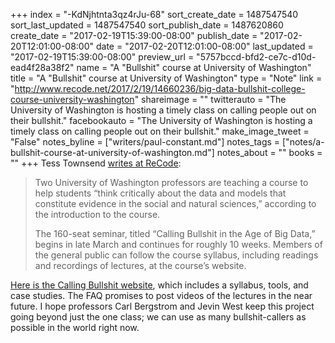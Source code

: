 +++
index = "-KdNjhtnta3qz4rJu-68"
sort_create_date = 1487547540
sort_last_updated = 1487547540
sort_publish_date = 1487620860
create_date = "2017-02-19T15:39:00-08:00"
publish_date = "2017-02-20T12:01:00-08:00"
date = "2017-02-20T12:01:00-08:00"
last_updated = "2017-02-19T15:39:00-08:00"
preview_url = "5757bccd-bfd2-ce7c-d10d-ead4f28a38f2"
name = "A \"Bullshit\" course at University of Washington"
title = "A \"Bullshit\" course at University of Washington"
type = "Note"
link = "http://www.recode.net/2017/2/19/14660236/big-data-bullshit-college-course-university-washington"
shareimage = ""
twitterauto = "The University of Washington is hosting a timely class on calling people out on their bullshit."
facebookauto = "The University of Washington is hosting a timely class on calling people out on their bullshit."
make_image_tweet = "False"
notes_byline = ["writers/paul-constant.md"]
notes_tags = ["notes/a-bullshit-course-at-university-of-washington.md"]
notes_about = ""
books = ""
+++
Tess Townsend [writes at ReCode](http://www.recode.net/2017/2/19/14660236/big-data-bullshit-college-course-university-washington): 

<blockquote><p>Two University of Washington professors are teaching a course to help students “think critically about the data and models that constitute evidence in the social and natural sciences,” according to the introduction to the course.</p>

<p>The 160-seat seminar, titled “Calling Bullshit in the Age of Big Data,” begins in late March and continues for roughly 10 weeks. Members of the general public can follow the course syllabus, including readings and recordings of lectures, at the course’s website.</p></blockquote>

[Here is the Calling Bullshit website](http://callingbullshit.org/), which includes a syllabus, tools, and case studies. The FAQ promises to post videos of the lectures in the near future. I hope professors Carl Bergstrom and Jevin West keep this project going beyond just the one class; we can use as many bullshit-callers as possible in the world right now.
